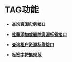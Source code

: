 # TAG功能<a name="ZH-CN_TOPIC_0193278193"></a>

-   **[查询资源实例接口](查询资源实例接口.md)**  

-   **[批量添加或删除资源标签接口](批量添加或删除资源标签接口.md)**  

-   **[查询租户资源标签接口](查询租户资源标签接口.md)**  

-   **[标签字符集规范](标签字符集规范.md)**  


